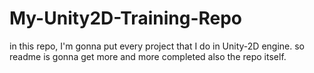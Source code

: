 # My-Unity2D-Training-Repo
in this repo, I'm gonna put every project that I do in Unity-2D engine.
so readme is gonna get more and more completed also the repo itself.
